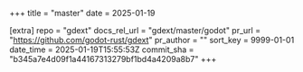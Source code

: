 +++
title = "master"
date = 2025-01-19

[extra]
repo = "gdext"
docs_rel_url = "gdext/master/godot"
pr_url = "https://github.com/godot-rust/gdext"
pr_author = ""
sort_key = 9999-01-01
date_time = 2025-01-19T15:55:53Z
commit_sha = "b345a7e4d09f1a44167313279bf1bd4a4209a8b7"
+++


